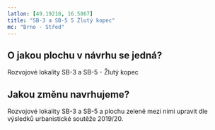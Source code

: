 ```yaml
---
latlon: [49.19218, 16.5867]
title: "SB-3 a SB-5 5 Žlutý kopec"
mc: "Brno - Střed"
---
```


## O jakou plochu v návrhu se jedná?

Rozvojové lokality SB-3 a SB-5 - Žlutý kopec

## Jakou změnu navrhujeme?

Rozvojové lokality SB-3 a SB-5 a plochu zeleně mezi nimi upravit dle výsledků urbanistické soutěže 2019/20.
